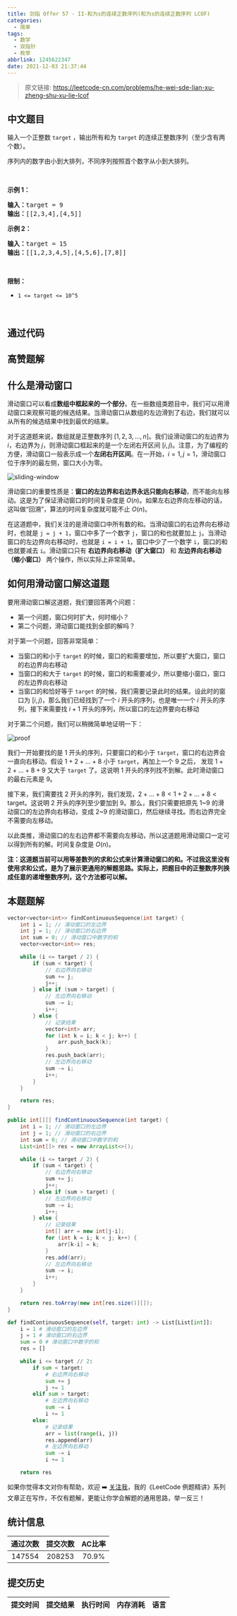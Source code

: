 ```yaml
---
title: 剑指 Offer 57 - II-和为s的连续正数序列(和为s的连续正数序列 LCOF)
categories:
  - 简单
tags:
  - 数学
  - 双指针
  - 枚举
abbrlink: 1245622347
date: 2021-12-03 21:37:44
---
```


> 原文链接: https://leetcode-cn.com/problems/he-wei-sde-lian-xu-zheng-shu-xu-lie-lcof




## 中文题目
<div><p>输入一个正整数 <code>target</code> ，输出所有和为 <code>target</code> 的连续正整数序列（至少含有两个数）。</p>

<p>序列内的数字由小到大排列，不同序列按照首个数字从小到大排列。</p>

<p>&nbsp;</p>

<p><strong>示例 1：</strong></p>

<pre><strong>输入：</strong>target = 9
<strong>输出：</strong>[[2,3,4],[4,5]]
</pre>

<p><strong>示例 2：</strong></p>

<pre><strong>输入：</strong>target = 15
<strong>输出：</strong>[[1,2,3,4,5],[4,5,6],[7,8]]
</pre>

<p>&nbsp;</p>

<p><strong>限制：</strong></p>

<ul>
	<li><code>1 &lt;= target &lt;= 10^5</code></li>
</ul>

<p>&nbsp;</p>
</div>

## 通过代码
<RecoDemo>
</RecoDemo>


## 高赞题解
## 什么是滑动窗口

滑动窗口可以看成**数组中框起来的一个部分**。在一些数组类题目中，我们可以用滑动窗口来观察可能的候选结果。当滑动窗口从数组的左边滑到了右边，我们就可以从所有的候选结果中找到最优的结果。

对于这道题来说，数组就是正整数序列 $[1, 2, 3, \dots, n]$。我们设滑动窗口的左边界为 $i$，右边界为 $j$，则滑动窗口框起来的是一个左闭右开区间 $[i, j)$。注意，为了编程的方便，滑动窗口一般表示成一个**左闭右开区间**。在一开始，$i=1, j=1$，滑动窗口位于序列的最左侧，窗口大小为零。

![sliding-window](../images/he-wei-sde-lian-xu-zheng-shu-xu-lie-lcof-0.jpg)

滑动窗口的重要性质是：**窗口的左边界和右边界永远只能向右移动**，而不能向左移动。这是为了保证滑动窗口的时间复杂度是 $O(n)$。如果左右边界向左移动的话，这叫做“回溯”，算法的时间复杂度就可能不止 $O(n)$。

在这道题中，我们关注的是滑动窗口中所有数的和。当滑动窗口的右边界向右移动时，也就是 `j = j + 1`，窗口中多了一个数字 `j`，窗口的和也就要加上 `j`。当滑动窗口的左边界向右移动时，也就是 `i = i + 1`，窗口中少了一个数字 `i`，窗口的和也就要减去 `i`。滑动窗口只有 **右边界向右移动（扩大窗口）** 和 **左边界向右移动（缩小窗口）** 两个操作，所以实际上非常简单。

## 如何用滑动窗口解这道题

要用滑动窗口解这道题，我们要回答两个问题：

+ 第一个问题，窗口何时扩大，何时缩小？
+ 第二个问题，滑动窗口能找到全部的解吗？

对于第一个问题，回答非常简单：

+ 当窗口的和小于 `target` 的时候，窗口的和需要增加，所以要扩大窗口，窗口的右边界向右移动
+ 当窗口的和大于 `target` 的时候，窗口的和需要减少，所以要缩小窗口，窗口的左边界向右移动
+ 当窗口的和恰好等于 `target` 的时候，我们需要记录此时的结果。设此时的窗口为 $[i, j)$，那么我们已经找到了一个 $i$ 开头的序列，也是唯一一个 $i$ 开头的序列，接下来需要找 $i+1$ 开头的序列，所以窗口的左边界要向右移动

对于第二个问题，我们可以稍微简单地证明一下：

![proof](../images/he-wei-sde-lian-xu-zheng-shu-xu-lie-lcof-1.jpg)

我们一开始要找的是 1 开头的序列，只要窗口的和小于 `target`，窗口的右边界会一直向右移动。假设 $1+2+\dots+8$ 小于 `target`，再加上一个 9 之后， 发现 $1+2+\dots+8+9$ 又大于 `target` 了。这说明 1 开头的序列找不到解。此时滑动窗口的最右元素是 9。

接下来，我们需要找 2 开头的序列，我们发现，$2 + \dots + 8 < 1 + 2 + \dots + 8 < \mathrm{target}$。这说明 2 开头的序列至少要加到 9。那么，我们只需要把原先 1~9 的滑动窗口的左边界向右移动，变成 2~9 的滑动窗口，然后继续寻找。而右边界完全不需要向左移动。

以此类推，滑动窗口的左右边界都不需要向左移动，所以这道题用滑动窗口一定可以得到所有的解。时间复杂度是 $O(n)$。

**注：这道题当前可以用等差数列的求和公式来计算滑动窗口的和。不过我这里没有使用求和公式，是为了展示更通用的解题思路。实际上，把题目中的正整数序列换成任意的递增整数序列，这个方法都可以解。**

## 本题题解

```C++ []
vector<vector<int>> findContinuousSequence(int target) {
    int i = 1; // 滑动窗口的左边界
    int j = 1; // 滑动窗口的右边界
    int sum = 0; // 滑动窗口中数字的和
    vector<vector<int>> res;

    while (i <= target / 2) {
        if (sum < target) {
            // 右边界向右移动
            sum += j;
            j++;
        } else if (sum > target) {
            // 左边界向右移动
            sum -= i;
            i++;
        } else {
            // 记录结果
            vector<int> arr;
            for (int k = i; k < j; k++) {
                arr.push_back(k);
            }
            res.push_back(arr);
            // 左边界向右移动
            sum -= i;
            i++;
        }
    }

    return res;
}
```

```Java []
public int[][] findContinuousSequence(int target) {
    int i = 1; // 滑动窗口的左边界
    int j = 1; // 滑动窗口的右边界
    int sum = 0; // 滑动窗口中数字的和
    List<int[]> res = new ArrayList<>();

    while (i <= target / 2) {
        if (sum < target) {
            // 右边界向右移动
            sum += j;
            j++;
        } else if (sum > target) {
            // 左边界向右移动
            sum -= i;
            i++;
        } else {
            // 记录结果
            int[] arr = new int[j-i];
            for (int k = i; k < j; k++) {
                arr[k-i] = k;
            }
            res.add(arr);
            // 左边界向右移动
            sum -= i;
            i++;
        }
    }

    return res.toArray(new int[res.size()][]);
}
```

```Python []
def findContinuousSequence(self, target: int) -> List[List[int]]:
    i = 1 # 滑动窗口的左边界
    j = 1 # 滑动窗口的右边界
    sum = 0 # 滑动窗口中数字的和
    res = []

    while i <= target // 2:
        if sum < target:
            # 右边界向右移动
            sum += j
            j += 1
        elif sum > target:
            # 左边界向右移动
            sum -= i
            i += 1
        else:
            # 记录结果
            arr = list(range(i, j))
            res.append(arr)
            # 左边界向右移动
            sum -= i
            i += 1

    return res
```

如果你觉得本文对你有帮助，欢迎 ➡️ [关注我](https://leetcode-cn.com/u/nettee/)，我的《LeetCode 例题精讲》系列文章正在写作，不仅有题解，更能让你学会解题的通用思路，举一反三！


## 统计信息
| 通过次数 | 提交次数 | AC比率 |
| :------: | :------: | :------: |
|    147554    |    208253    |   70.9%   |

## 提交历史
| 提交时间 | 提交结果 | 执行时间 |  内存消耗  | 语言 |
| :------: | :------: | :------: | :--------: | :--------: |
